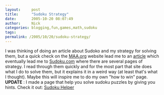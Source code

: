 ```yaml
---
layout:     post
title:      "Sudoku Strategy"
date:       2005-10-20 08:07:49
author:     Nick
categories: blogging,fun,games,math,sudoku
tags:  
permalink: /2005/10/20/sudoku-strategy/
---
```

I was thinking of doing an article about Sudoko and my strategy for solving them, but a quick check on the [MAA.org](http://maa.org/news/columns.html) website lead me to an [article](http://www.sciencenewsforkids.org/pages/puzzlezone/muse/muse1005.asp) which eventually lead me to [Sudoku.com](http://www.sudoku.com/) where there are several pages of strategy. I read through them quickly and for the most part that site does what I do to solve them, but it explains it in a weird way (at least that's what I thought). Maybe this will inspire me to do my own "how to win" page. **UPDATE** : I made a page that help you solve sudoku puzzles by giving you hints. Check it out: [Sudoku Helper](http://ironboundsoftware.com/products/SudokuHelper/)
